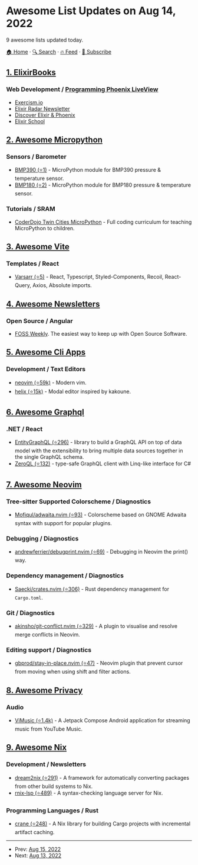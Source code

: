 # Awesome List Updates on Aug 14, 2022

9 awesome lists updated today.

[🏠 Home](/README.md) · [🔍 Search](https://www.trackawesomelist.com/search/) · [🔥 Feed](https://www.trackawesomelist.com/rss.xml) · [📮 Subscribe](https://trackawesomelist.us17.list-manage.com/subscribe?u=d2f0117aa829c83a63ec63c2f&id=36a103854c)



## [1. ElixirBooks](/content/sger/ElixirBooks/README.md)

### **Web Development** / [Programming Phoenix LiveView](https://pragprog.com/titles/liveview/programming-phoenix-liveview/)

*   [Exercism.io](https://exercism.org/tracks/elixir)
*   [Elixir Radar Newsletter](https://elixir-radar.com)
*   [Discover Elixir & Phoenix](https://ludu.co/course/discover-elixir-phoenix/)
*   [Elixir School](https://elixirschool.com/en)

## [2. Awesome Micropython](/content/mcauser/awesome-micropython/README.md)

### Sensors / Barometer

*   [BMP390 (⭐1)](https://github.com/octaprog7/BMP390) - MicroPython module for BMP390 pressure & temperature sensor.
*   [BMP180 (⭐2)](https://github.com/octaprog7/BMP180) - MicroPython module for BMP180 pressure & temperature sensor.

### Tutorials / SRAM

*   [CoderDojo Twin Cities MicroPython](https://www.coderdojotc.org/micropython/) - Full coding curriculum for teaching MicroPython to children.

## [3. Awesome Vite](/content/vitejs/awesome-vite/README.md)

### Templates / React

*   [Varsarr (⭐5)](https://github.com/altmshfkgudtjr/varsarr) - React, Typescript, Styled-Components, Recoil, React-Query, Axios, Absolute imports.

## [4. Awesome Newsletters](/content/zudochkin/awesome-newsletters/README.md)

### Open Source / Angular

*   [FOSS Weekly](https://fossweekly.beehiiv.com/). The easiest way to keep up with Open Source Software.

## [5. Awesome Cli Apps](/content/agarrharr/awesome-cli-apps/README.md)

### Development / Text Editors

*   [neovim (⭐59k)](https://github.com/neovim/neovim) - Modern vim.
*   [helix (⭐15k)](https://github.com/helix-editor/helix) -  Modal editor inspired by kakoune.

## [6. Awesome Graphql](/content/chentsulin/awesome-graphql/README.md)

### .NET / React

*   [EntityGraphQL (⭐296)](https://github.com/EntityGraphQL/EntityGraphQL) - library to build a GraphQL API on top of data model with the extensibility to bring multiple data sources together in the single GraphQL schema.
*   [ZeroQL (⭐132)](https://github.com/byme8/ZeroQL) - type-safe GraphQL client with Linq-like interface for C#

## [7. Awesome Neovim](/content/rockerBOO/awesome-neovim/README.md)

### Tree-sitter Supported Colorscheme / Diagnostics

*   [Mofiqul/adwaita.nvim (⭐93)](https://github.com/Mofiqul/adwaita.nvim) - Colorscheme based on GNOME Adwaita syntax with support for popular plugins.

### Debugging / Diagnostics

*   [andrewferrier/debugprint.nvim (⭐69)](https://github.com/andrewferrier/debugprint.nvim) - Debugging in Neovim the print() way.

### Dependency management / Diagnostics

*   [Saecki/crates.nvim (⭐306)](https://github.com/Saecki/crates.nvim) - Rust dependency management for `Cargo.toml`.

### Git / Diagnostics

*   [akinsho/git-conflict.nvim (⭐329)](https://github.com/akinsho/git-conflict.nvim) - A plugin to visualise and resolve merge conflicts in Neovim.

### Editing support / Diagnostics

*   [gbprod/stay-in-place.nvim (⭐47)](https://github.com/gbprod/stay-in-place.nvim) - Neovim plugin that prevent cursor from moving when using shift and filter actions.

## [8. Awesome Privacy](/content/pluja/awesome-privacy/README.md)

### Audio

*   [ViMusic (⭐1.4k)](https://github.com/vfsfitvnm/ViMusic) - A Jetpack Compose Android application for streaming music from YouTube Music.

## [9. Awesome Nix](/content/nix-community/awesome-nix/README.md)

### Development / Newsletters

*   [dream2nix (⭐291)](https://github.com/nix-community/dream2nix) - A framework for automatically converting packages from other build systems to Nix.
*   [rnix-lsp (⭐489)](https://github.com/nix-community/rnix-lsp) - A syntax-checking language server for Nix.

### Programming Languages / Rust

*   [crane (⭐248)](https://github.com/ipetkov/crane) - A Nix library for building Cargo projects with incremental artifact caching.

---

- Prev: [Aug 15, 2022](/content/2022/08/15/README.md)
- Next: [Aug 13, 2022](/content/2022/08/13/README.md)